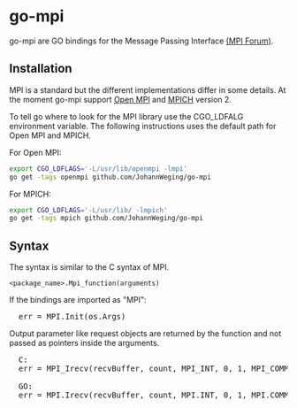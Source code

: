 # go-mpi

go-mpi are GO bindings for the Message Passing Interface <a href=http://www.mpi-forum.org/>(MPI Forum)</a>.

## Installation

MPI is a standard but the different implementations differ in some details.
At the moment go-mpi support  <a href=http://www.open-mpi.de/>Open MPI</a> and <a href=http://www.mpich.org/>MPICH</a> version 2.

To tell go where to look for the MPI library use the CGO_LDFALG environment variable. The following instructions uses the default path for Open MPI and MPICH.

For Open MPI:
```sh
export CGO_LDFLAGS='-L/usr/lib/openmpi -lmpi'
go get -tags openmpi github.com/JohannWeging/go-mpi
```

For MPICH:
```sh
export CGO_LDFLAGS='-L/usr/lib/ -lmpich'
go get -tags mpich github.com/JohannWeging/go-mpi
```
## Syntax

The syntax is similar to the C syntax of MPI.
```
<package_name>.Mpi_function(arguments)
```

If the bindings are imported as "MPI":
<pre>
  err = MPI.Init(os.Args)
</pre>

Output parameter like request objects are returned by the function and not passed as pointers inside the arguments.

<pre>
  C:
  err = MPI_Irecv(recvBuffer, count, MPI_INT, 0, 1, MPI_COMM_WROLD, &request)

  GO:
  err = MPI.Irecv(recvBuffer, count, MPI.INT, 0, 1, MPI.COMM_WORLD, &request)
</pre>
